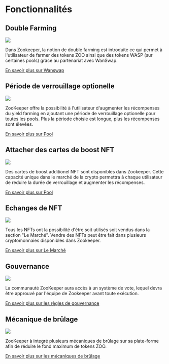 # Fonctionnalités


## Double Farming

![](/dualfarming.png)

Dans Zookeeper, la notion de double farming est introduite ce qui permet à l'utilisateur de farmer des tokens ZOO ainsi que des tokens WASP (sur certaines pools) grâce au partenariat avec WanSwap.

[En savoir plus sur Wanswap](/faq#explain-wanswap)

## Période de verrouillage optionelle

![](/locktime.png)

ZooKeeper offre la possibilité à l'utilisateur d'augmenter les récompenses du yield farming en ajoutant une période de verrouillage optionelle pour toutes les pools. Plus la période choisie est longue, plus les récompenses sont élevées.

[En savoir plus sur Pool](/manual/pool)

## Attacher des cartes de boost NFT

![](/attach.png)

Des cartes de boost additionel NFT sont disponibles dans Zookeeper. Cette capacité unique dans le marché de la crypto permettra à chaque utilisateur de reduire la durée de verrouillage et augmenter les récompenses. 

[En savoir plus sur Pool](/manual/pool)

## Echanges de NFT

![](/nfttrading.png)

Tous les NFTs ont la possibilité d'être soit utilisés soit vendus dans la section "Le Marché". Vendre des NFTs peut être fait dans plusieurs cryptomonnaies disponibles dans Zookeeper.

[En savoir plus sur Le Marché](/manual/market)

## Gouvernance

![](/governance.png)

La communauté ZooKeeper aura accès à un système de vote, lequel devra être approuvé par l'équipe de Zookeeper avant toute exécution.

[En savoir plus sur les règles de gouvernance](/governance)

## Mécanique de brûlage

![](/burnmechanic.png)

ZooKeeper à integré plusieurs mécaniques de brûlage sur sa plate-forme afin de réduire le fond maximum de tokens ZOO.

[En savoir plus sur les mécaniques de brûlage](/manual/info_panel#zoo-burning)
